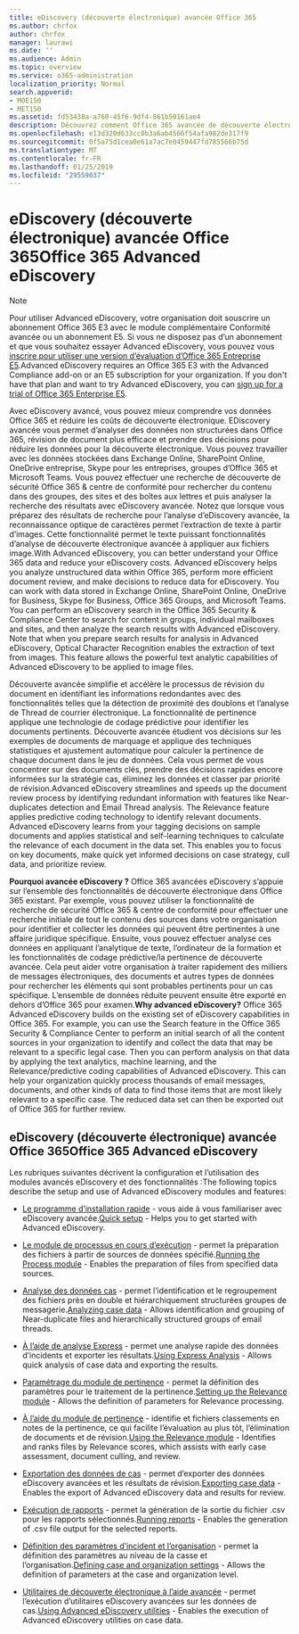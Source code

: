 ```yaml
---
title: eDiscovery (découverte électronique) avancée Office 365
ms.author: chrfox
author: chrfox
manager: laurawi
ms.date: ''
ms.audience: Admin
ms.topic: overview
ms.service: o365-administration
localization_priority: Normal
search.appverid:
- MOE150
- MET150
ms.assetid: fd53438a-a760-45f6-9df4-861b50161ae4
description: Découvrez comment Office 365 avancée de découverte électronique peut vous aider à analyser des données dans Office 365, de rationaliser les révisions de documents et prendre des décisions efficaces eDiscovery.
ms.openlocfilehash: e13d320d633cc0b3a6ab4566f54afa982de317f9
ms.sourcegitcommit: 0f5a75d1cea0e61a7ac7e0459447fd785566b75d
ms.translationtype: MT
ms.contentlocale: fr-FR
ms.lasthandoff: 01/25/2019
ms.locfileid: "29559037"
---
```

# <a name="office-365-advanced-ediscovery"></a><span data-ttu-id="3c8e1-103">eDiscovery (découverte électronique) avancée Office 365</span><span class="sxs-lookup"><span data-stu-id="3c8e1-103">Office 365 Advanced eDiscovery</span></span>

> [!NOTE]
> <span data-ttu-id="3c8e1-p101">Pour utiliser Advanced eDiscovery, votre organisation doit souscrire un abonnement Office 365 E3 avec le module complémentaire Conformité avancée ou un abonnement E5. Si vous ne disposez pas d’un abonnement et que vous souhaitez essayer Advanced eDiscovery, vous pouvez vous [inscrire pour utiliser une version d’évaluation d’Office 365 Entreprise E5](https://go.microsoft.com/fwlink/p/?LinkID=698279).</span><span class="sxs-lookup"><span data-stu-id="3c8e1-p101">Advanced eDiscovery requires an Office 365 E3 with the Advanced Compliance add-on or an E5 subscription for your organization. If you don't have that plan and want to try Advanced eDiscovery, you can [sign up for a trial of Office 365 Enterprise E5](https://go.microsoft.com/fwlink/p/?LinkID=698279).</span></span> 
  
<span data-ttu-id="3c8e1-p102">Avec eDiscovery avancé, vous pouvez mieux comprendre vos données Office 365 et réduire les coûts de découverte électronique. EDiscovery avancée vous permet d’analyser des données non structurées dans Office 365, révision de document plus efficace et prendre des décisions pour réduire les données pour la découverte électronique. Vous pouvez travailler avec les données stockées dans Exchange Online, SharePoint Online, OneDrive entreprise, Skype pour les entreprises, groupes d’Office 365 et Microsoft Teams. Vous pouvez effectuer une recherche de découverte de sécurité Office 365 &amp; centre de conformité pour rechercher du contenu dans des groupes, des sites et des boîtes aux lettres et puis analyser la recherche des résultats avec eDiscovery avancée. Notez que lorsque vous préparez des résultats de recherche pour l’analyse d’eDiscovery avancée, la reconnaissance optique de caractères permet l’extraction de texte à partir d’images. Cette fonctionnalité permet le texte puissant fonctionnalités d’analyse de découverte électronique avancée à appliquer aux fichiers image.</span><span class="sxs-lookup"><span data-stu-id="3c8e1-p102">With Advanced eDiscovery, you can better understand your Office 365 data and reduce your eDiscovery costs. Advanced eDiscovery helps you analyze unstructured data within Office 365, perform more efficient document review, and make decisions to reduce data for eDiscovery. You can work with data stored in Exchange Online, SharePoint Online, OneDrive for Business, Skype for Business, Office 365 Groups, and Microsoft Teams. You can perform an eDiscovery search in the Office 365 Security &amp; Compliance Center to search for content in groups, individual mailboxes and sites, and then analyze the search results with Advanced eDiscovery. Note that when you prepare search results for analysis in Advanced eDiscovery, Optical Character Recognition enables the extraction of text from images. This feature allows the powerful text analytic capabilities of Advanced eDiscovery to be applied to image files.</span></span>
  
<span data-ttu-id="3c8e1-p103">Découverte avancée simplifie et accélère le processus de révision du document en identifiant les informations redondantes avec des fonctionnalités telles que la détection de proximité des doublons et l’analyse de Thread de courrier électronique. La fonctionnalité de pertinence applique une technologie de codage prédictive pour identifier les documents pertinents. Découverte avancée étudient vos décisions sur les exemples de documents de marquage et applique des techniques statistiques et ajustement automatique pour calculer la pertinence de chaque document dans le jeu de données. Cela vous permet de vous concentrer sur des documents clés, prendre des décisions rapides encore informées sur la stratégie cas, éliminez les données et classer par priorité de révision.</span><span class="sxs-lookup"><span data-stu-id="3c8e1-p103">Advanced eDiscovery streamlines and speeds up the document review process by identifying redundant information with features like Near-duplicates detection and Email Thread analysis. The Relevance feature applies predictive coding technology to identify relevant documents. Advanced eDiscovery learns from your tagging decisions on sample documents and applies statistical and self-learning techniques to calculate the relevance of each document in the data set. This enables you to focus on key documents, make quick yet informed decisions on case strategy, cull data, and prioritize review.</span></span>
  
 <span data-ttu-id="3c8e1-p104">**Pourquoi avancée eDiscovery ?** Office 365 avancées eDiscovery s’appuie sur l’ensemble des fonctionnalités de découverte électronique dans Office 365 existant. Par exemple, vous pouvez utiliser la fonctionnalité de recherche de sécurité Office 365 &amp; centre de conformité pour effectuer une recherche initiale de tout le contenu des sources dans votre organisation pour identifier et collecter les données qui peuvent être pertinentes à une affaire juridique spécifique. Ensuite, vous pouvez effectuer analyse ces données en appliquant l’analytique de texte, l’ordinateur de la formation et les fonctionnalités de codage prédictive/la pertinence de découverte avancée. Cela peut aider votre organisation à traiter rapidement des milliers de messages électroniques, des documents et autres types de données pour rechercher les éléments qui sont probables pertinents pour un cas spécifique. L’ensemble de données réduite peuvent ensuite être exporté en dehors d’Office 365 pour examen.</span><span class="sxs-lookup"><span data-stu-id="3c8e1-p104">**Why advanced eDiscovery?** Office 365 Advanced eDiscovery builds on the existing set of eDiscovery capabilities in Office 365. For example, you can use the Search feature in the Office 365 Security &amp; Compliance Center to perform an initial search of all the content sources in your organization to identify and collect the data that may be relevant to a specific legal case. Then you can perform analysis on that data by applying the text analytics, machine learning, and the Relevance/predictive coding capabilities of Advanced eDiscovery. This can help your organization quickly process thousands of email messages, documents, and other kinds of data to find those items that are most likely relevant to a specific case. The reduced data set can then be exported out of Office 365 for further review.</span></span> 
  
## <a name="office-365-advanced-ediscovery"></a><span data-ttu-id="3c8e1-122">eDiscovery (découverte électronique) avancée Office 365</span><span class="sxs-lookup"><span data-stu-id="3c8e1-122">Office 365 Advanced eDiscovery</span></span>

<span data-ttu-id="3c8e1-123">Les rubriques suivantes décrivent la configuration et l’utilisation des modules avancés eDiscovery et des fonctionnalités :</span><span class="sxs-lookup"><span data-stu-id="3c8e1-123">The following topics describe the setup and use of Advanced eDiscovery modules and features:</span></span>
  
- <span data-ttu-id="3c8e1-124">[Le programme d’installation rapide](quick-setup-for-advanced-ediscovery.md) - vous aide à vous familiariser avec eDiscovery avancée.</span><span class="sxs-lookup"><span data-stu-id="3c8e1-124">[Quick setup](quick-setup-for-advanced-ediscovery.md) - Helps you to get started with Advanced eDiscovery.</span></span> 
    
- <span data-ttu-id="3c8e1-125">[Le module de processus en cours d’exécution](run-the-process-module-in-advanced-ediscovery.md) - permet la préparation des fichiers à partir de sources de données spécifié.</span><span class="sxs-lookup"><span data-stu-id="3c8e1-125">[Running the Process module](run-the-process-module-in-advanced-ediscovery.md) - Enables the preparation of files from specified data sources.</span></span> 
    
- <span data-ttu-id="3c8e1-126">[Analyse des données cas](analyze-case-data-with-advanced-ediscovery.md) - permet l’identification et le regroupement des fichiers près en double et hiérarchiquement structurées groupes de messagerie.</span><span class="sxs-lookup"><span data-stu-id="3c8e1-126">[Analyzing case data](analyze-case-data-with-advanced-ediscovery.md) - Allows identification and grouping of Near-duplicate files and hierarchically structured groups of email threads.</span></span> 

- <span data-ttu-id="3c8e1-127">[À l’aide de analyse Express](use-express-analysis-in-advanced-ediscovery.md) - permet une analyse rapide des données d’incidents et exporter les résultats.</span><span class="sxs-lookup"><span data-stu-id="3c8e1-127">[Using Express Analysis](use-express-analysis-in-advanced-ediscovery.md) - Allows quick analysis of case data and exporting the results.</span></span> 
    
- <span data-ttu-id="3c8e1-128">[Paramétrage du module de pertinence](manage-relevance-setup-in-advanced-ediscovery.md) - permet la définition des paramètres pour le traitement de la pertinence.</span><span class="sxs-lookup"><span data-stu-id="3c8e1-128">[Setting up the Relevance module](manage-relevance-setup-in-advanced-ediscovery.md) - Allows the definition of parameters for Relevance processing.</span></span> 
    
- <span data-ttu-id="3c8e1-129">[À l’aide du module de pertinence](use-relevance-in-advanced-ediscovery.md) - identifie et fichiers classements en notes de la pertinence, ce qui facilite l’évaluation au plus tôt, l’élimination de documents et de révision.</span><span class="sxs-lookup"><span data-stu-id="3c8e1-129">[Using the Relevance module](use-relevance-in-advanced-ediscovery.md) - Identifies and ranks files by Relevance scores, which assists with early case assessment, document culling, and review.</span></span> 
    
- <span data-ttu-id="3c8e1-130">[Exportation des données de cas](export-case-data-in-advanced-ediscovery.md) - permet d’exporter des données eDiscovery avancées et les résultats de révision.</span><span class="sxs-lookup"><span data-stu-id="3c8e1-130">[Exporting case data](export-case-data-in-advanced-ediscovery.md) - Enables the export of Advanced eDiscovery data and results for review.</span></span> 
    
- <span data-ttu-id="3c8e1-131">[Exécution de rapports](run-reports-in-advanced-ediscovery.md) - permet la génération de la sortie du fichier .csv pour les rapports sélectionnés.</span><span class="sxs-lookup"><span data-stu-id="3c8e1-131">[Running reports](run-reports-in-advanced-ediscovery.md) - Enables the generation of .csv file output for the selected reports.</span></span> 
    
- <span data-ttu-id="3c8e1-132">[Définition des paramètres d’incident et l’organisation](define-case-and-tenant-settings-in-advanced-ediscovery.md) - permet la définition des paramètres au niveau de la casse et l’organisation.</span><span class="sxs-lookup"><span data-stu-id="3c8e1-132">[Defining case and organization settings](define-case-and-tenant-settings-in-advanced-ediscovery.md) - Allows the definition of parameters at the case and organization level.</span></span> 
    
- <span data-ttu-id="3c8e1-133">[Utilitaires de découverte électronique à l’aide avancée](use-advanced-ediscovery-utilities.md) - permet l’exécution d’utilitaires eDiscovery avancées sur les données de cas.</span><span class="sxs-lookup"><span data-stu-id="3c8e1-133">[Using Advanced eDiscovery utilities](use-advanced-ediscovery-utilities.md) - Enables the execution of  Advanced eDiscovery utilities on case data.</span></span> 
